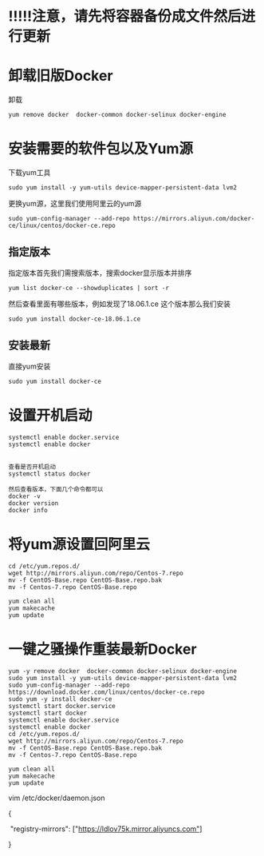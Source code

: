# !!!!!注意，请先将容器备份成文件然后进行更新

# 卸载旧版Docker

卸载

```
yum remove docker  docker-common docker-selinux docker-engine
```

# 安装需要的软件包以及Yum源

下载yum工具

```
sudo yum install -y yum-utils device-mapper-persistent-data lvm2
```

更换yum源，这里我们使用阿里云的yum源

```
sudo yum-config-manager --add-repo https://mirrors.aliyun.com/docker-ce/linux/centos/docker-ce.repo 
```

## 指定版本

指定版本首先我们需搜索版本，搜索docker显示版本并排序

```
yum list docker-ce --showduplicates | sort -r
```

然后查看里面有哪些版本，例如发现了18.06.1.ce  这个版本那么我们安装

```
sudo yum install docker-ce-18.06.1.ce  
```

## 安装最新

直接yum安装

```
sudo yum install docker-ce
```

# 设置开机启动

```
systemctl enable docker.service
systemctl enable docker


查看是否开机启动
systemctl status docker

然后查看版本，下面几个命令都可以
docker -v
docker version 
docker info
```

# 将yum源设置回阿里云

```
cd /etc/yum.repos.d/ 
wget http://mirrors.aliyun.com/repo/Centos-7.repo
mv -f CentOS-Base.repo CentOS-Base.repo.bak 
mv -f Centos-7.repo CentOS-Base.repo

yum clean all 
yum makecache 
yum update
```



# 一键之骚操作重装最新Docker

```
yum -y remove docker  docker-common docker-selinux docker-engine
sudo yum install -y yum-utils device-mapper-persistent-data lvm2
sudo yum-config-manager --add-repo https://download.docker.com/linux/centos/docker-ce.repo
sudo yum -y install docker-ce
systemctl start docker.service
systemctl start docker
systemctl enable docker.service
systemctl enable docker
cd /etc/yum.repos.d/ 
wget http://mirrors.aliyun.com/repo/Centos-7.repo
mv -f CentOS-Base.repo CentOS-Base.repo.bak 
mv -f Centos-7.repo CentOS-Base.repo

yum clean all 
yum makecache 
yum update
```





vim /etc/docker/daemon.json

{

​	 "registry-mirrors": ["https://ldlov75k.mirror.aliyuncs.com"] 

} 
